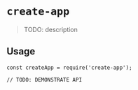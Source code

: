 # `create-app`

> TODO: description

## Usage

```
const createApp = require('create-app');

// TODO: DEMONSTRATE API
```
